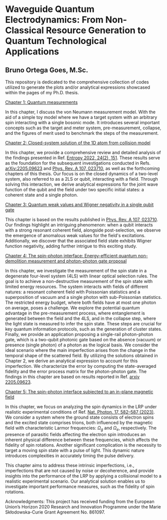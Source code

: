 # Waveguide Quantum Electrodynamics: From Non-Classical Resource Generation to Quantum Technological Applications
## Bruno Ortega Goes, M.Sc.

This repository is dedicated to the comprehensive collection of codes utilized to generate the plots and/or analytical expressions showcased within the pages of my Ph.D. thesis.


[Chapter 1: Quantum measurements](Chapter1)

In this chapter, I discuss the von Neumann measurement model. With the aid of a simple toy model where we have a target system with an arbitrary spin interacting with a single bosonic mode. It introduces several important concepts such as the target and meter system, pre-measurement, collapse, and the figures of merit used to benchmark the steps of the measurement. 

[Chapter 2: Closed-system solution of the 1D atom from collision model](Chapter2)

In this chapter, we provide a comprehensive review and detailed analysis of the findings presented in Ref. [Entropy 2022, 24(2), 151](https://www.mdpi.com/1099-4300/24/2/151). These results serve as the foundation for the subsequent investigations conducted in Refs. [arXiv:2205.09623](https://arxiv.org/abs/2205.09623) and [Phys. Rev. A 107, 023710](https://journals.aps.org/pra/abstract/10.1103/PhysRevA.107.023710), as well as the forthcoming chapters of this thesis. Our focus is on the closed dynamics of a two-level system, also referred to as a 2LS or qubit, interacting with a field. Through solving this interaction, we derive analytical expressions for the joint wave function of the qubit and the field under two specific initial states: a coherent state and a single photon.

[Chapter 3: Quantum weak values and Wigner negativity in a single qubit gate](Chapter3)

This chapter is based on the results published in [Phys. Rev. A 107, 023710](https://journals.aps.org/pra/abstract/10.1103/PhysRevA.107.023710). Our findings highlight an intriguing phenomenon: when a qubit interacts with a strong resonant coherent field, alongside post-selection, we observe the emergence of anomalous weak values for the field's excitations. Additionally, we discover that the associated field state exhibits Wigner function negativity, adding further intrigue to this exciting study.

[Chapter 4: The spin-photon interface: Energy-efficient quantum non-demolition measurement and photon-photon gate proposal](Chapter4)

In this chapter, we investigate the measurement of the spin state in a degenerate four-level system (4LS) with linear optical selection rules. The goal is to achieve a non-destructive measurement of the spin state with limited energy resources. The system interacts with fields of different natures: a resonant coherent field
with Poissonian statistics and a superposition of vacuum and a single photon with sub-Poissonian statistics. The restricted energy budget, where both fields have at most one photon on average, poses a challenge. We explore the potential quantum advantage in the pre-measurement process, where entanglement is generated between the field and the
4LS, and in the collapse step, where the light state is measured to infer the spin state. These steps are crucial for key quantum information protocols, such as the generation of cluster states. Finally, we provide an application proposing a single-rail photon-photon gate, which is a two-qubit photonic gate based on the absence (vacuum) or presence
(single photon) of a photon as the logical basis. We consider the ideal scenario where the main imperfection arises from the change in the temporal shape of the scattered field. By utilizing the solutions obtained in Chapter 2, we derive an analytical expression to account for this imperfection. We characterize
the error by computing the state-averaged fidelity and the error process matrix for the photon-photon gate. The findings in this chapter are based on results reported in Ref. [arxiv 2205.09623](https://arxiv.org/pdf/2205.09623.pdf).

[Chapter 5: The spin-photon interface subjected to an in-plane magnetic field](Chapter5)

In this chapter, we focus on analyzing the spin dynamics in the LRP under realistic experimental conditions of Ref. [Nat. Photon. 17, 582–587 (2023)](https://www.nature.com/articles/s41566-023-01186-0).
We consider a system where the ground state consists of electron spins and the excited state comprises trions, both influenced by the magnetic
field with characteristic Larmor frequencies: $\Omega_{g}$ and $\Omega_{e}$, respectively. The presence of parasitic fields affecting the electron
spin introduces an inherent physical difference between these frequencies, which affects the fidelity of spin rotations. Another significant complication is the necessity to target a moving spin state with a pulse of light. This dynamic nature introduces complexities in accurately timing the pulse delivery.

This chapter aims to address these intrinsic imperfections, i.e., imperfections that are not caused by noise or decoherence, and provide insights into the performance of the LRP by applying a collisional model to a realistic experimental scenario. Our analytical solution enables us to investigate important performance measures, such as the fidelity of spin rotations.

Acknowledgments: This project has received funding from the European Union’s Horizon 2020 Research and Innovation Programme under the Marie Skłodowska-Curie Grant Agreement No. 861097.



